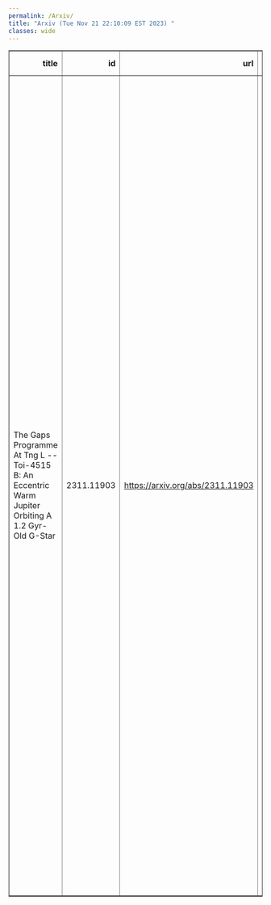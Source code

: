 ```yaml
---
permalink: /Arxiv/
title: "Arxiv (Tue Nov 21 22:10:09 EST 2023) "
classes: wide
---
```

<table border="1" class="dataframe">
  <thead>
    <tr style="text-align: right;">
      <th>title</th>
      <th>id</th>
      <th>url</th>
      <th>authors</th>
      <th>Local Authors</th>
    </tr>
  </thead>
  <tbody>
    <tr>
      <td>The Gaps Programme At Tng L -- Toi-4515 B: An Eccentric Warm Jupiter   Orbiting A 1.2 Gyr-Old G-Star</td>
      <td>2311.11903</td>
      <td><a href="https://arxiv.org/abs/2311.11903" target="_blank">https://arxiv.org/abs/2311.11903</a></td>
      <td>I. Carleo, L. Malavolta, S. Desidera, D. Nardiello, S. Wang, D. Turrini, A. F. Lanza, M. Baratella, F. Marzari, S. Benatti, K. Biazzo, A. Bieryla, R. Brahm, M. Bonavita, K. A. Collins, C. Hellier, D. Locci, M. J. Hobson, A. Maggio, G. Mantovan, S. Messina M. Pinamonti, J. E. Rodriguez, A. Sozzetti, K. Stassun, X. Y. Wang, C. Ziegler, M. Damasso, P. Giacobbe, F. Murgas, H. Parviainen, G. Andreuzzi, K. Barkaoui, P. Berlind, A. Bignamini, F. Borsa, C. Briceño, M. Brogi, L. Cabona, M. L. Calkins, R. Capuzzo-Dolcetta, M. Cecconi, K. D. Colon, R. Cosentino, D. Dragomir, G. A. Esquerdo, T. Henning, A. Ghedina, R. F. Goeke, R. Gratton, F. Grau Horta, A. F. Gupta, J. M. Jenkins, A. Jordán, C. Knapic, D. W. Latham, I. Mireles, N. Law, V. Lorenzi, M. B. Lund, J. Maldonado, A. W. Mann, E. Molinari, E. Pallé, M. Paegert, M. Pedani, S. N. Quinn, G. Scandariato, S. Seager, J. N. Winn, B. Wohler, T. Zingales</td>
      <td>Anjali Gupta, Jennifer Rodriguez</td>
    </tr>
  </tbody>
</table>